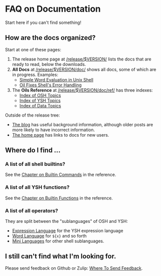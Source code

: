FAQ on Documentation
====================

Start here if you can't find something!

<div id="toc">
</div>

## How are the docs organized?

Start at one of these pages:

1. The release home page at [/release/$VERSION/](../index.html) lists the docs
   that are ready to read, below the downloads.
1. **All Docs** at [/release/$VERSION/doc/](index.html) shows all docs, some of
   which are in progress.  Examples:
   - [Simple Word Evaluation in Unix Shell](simple-word-eval.html)
   - [Oil Fixes Shell's Error Handling](error-handling.html)
1. The **Oils Reference** at [/release/$VERSION/doc/ref/](ref/index.html) has
   three indexes:
   - [Index of OSH Topics](ref/index-osh.html)
   - [Index of YSH Topics](ref/index-ysh.html)
   - [Index of Data Topics](ref/index-data.html)

Outside of the release tree:

- [The blog](https://www.oilshell.org/blog/) has useful background information,
  although older posts are more likely to have incorrect information.
- [The home page](https://www.oilshell.org/) has links to docs for new users.

## Where do I find ...

### A list of all shell builtins?

See the [Chapter on Builtin Commands](ref/chap-builtin-cmd.html) in the reference.

### A list of all YSH functions?

See the [Chapter on Builtin Functions](ref/chap-builtin-func.html) in the reference.

### A list of all operators?

They are split between the "sublanguages" of OSH and YSH:

- [Expression Language](ref/chap-expr-lang.html) for the YSH expression
  language
- [Word Language](ref/chap-word-lang.html) for `${x}` and so forth
- [Mini Languages](ref/chap-mini-lang.html) for other shell sublanguages.

## I still can't find what I'm looking for.

Please send feedback on Github or Zulip: [Where To Send
Feedback](https://github.com/oilshell/oil/wiki/Where-To-Send-Feedback).
